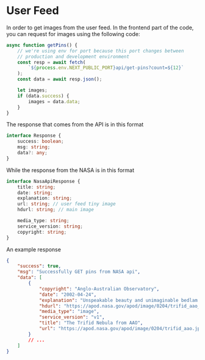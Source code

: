# User Feed

In order to get images from the user feed. In the frontend part of the code, you can request for images using the following code:

```typescript
async function getPins() {
	// we're using env for port because this port changes between
	// production and development environment
	const resp = await fetch(
		`${process.env.NEXT_PUBLIC_PORT}api/get-pins?count=${12}`
	);
	const data = await resp.json();

	let images;
	if (data.success) {
		images = data.data;
	}
}
```

The response that comes from the API is in this format

```typescript
interface Response {
	success: boolean;
	msg: string;
	data?: any;
}
```

While the response from the NASA is in this format

```typescript
interface NasaApiResponse {
	title: string;
	date: string;
	explanation: string;
	url: string; // user feed tiny image
	hdurl: string; // main image

	media_type: string;
	service_version: string;
	copyright: string;
}
```

An example response

```json
{
	"success": true,
	"msg": "Successfully GET pins from NASA api",
	"data": [
		{
			"copyright": "Anglo-Australian Observatory",
			"date": "2002-04-24",
			"explanation": "Unspeakable beauty and unimaginable bedlam can be found together in the Trifid Nebula. Also known as M20, this photogenic nebula is visible with good binoculars towards the constellation of Sagittarius. The energetic processes of star formation create not only the colors but the chaos.  The red-glowing gas results from high-energy starlight striking interstellar hydrogen gas.  The dark dust filaments that lace M20 were created in the atmospheres of cool giant stars and in the debris from supernovae explosions.  Which bright young stars light up the blue reflection nebula is still being investigated.  The light from M20 we see today left perhaps 3000 years ago, although the exact distance remains unknown.  Light takes about 50 years to cross M20.",
			"hdurl": "https://apod.nasa.gov/apod/image/0204/trifid_aao_big.jpg",
			"media_type": "image",
			"service_version": "v1",
			"title": "The Trifid Nebula from AAO",
			"url": "https://apod.nasa.gov/apod/image/0204/trifid_aao.jpg"
		}
		// ...
	]
}
```
